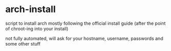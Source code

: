 # arch-install

script to install arch mostly following the official install guide (after the point of chroot-ing into your install) <br>

not fully automated, will ask for your hostname, username, passwords and some other stuff
